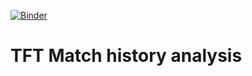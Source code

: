 [![Binder](https://mybinder.org/badge_logo.svg)](https://mybinder.org/v2/gh/Gonzih/tft-meta-analysis/v0.1.5?urlpath=pluto%2Fopen%3Fpath%3Dcomp_selector.jl)

# TFT Match history analysis
